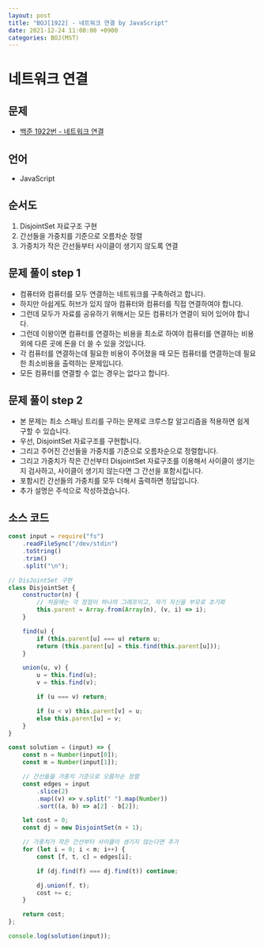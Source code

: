 ```yaml
---
layout: post
title: "BOJ[1922] - 네트워크 연결 by JavaScript"
date: 2021-12-24 11:00:00 +0900
categories: BOJ(MST)
---
```


# 네트워크 연결

## 문제

- [백준 1922번 - 네트워크 연결](https://www.acmicpc.net/problem/1922)

## 언어

- JavaScript

## 순서도

1. DisjointSet 자료구조 구현
2. 간선들을 가중치를 기준으로 오름차순 정렬
3. 가중치가 작은 간선들부터 사이클이 생기지 않도록 연결

## 문제 풀이 step 1

- 컴퓨터와 컴퓨터를 모두 연결하는 네트워크를 구축하려고 합니다.
- 하지만 아쉽게도 허브가 있지 않아 컴퓨터와 컴퓨터를 직접 연결하여야 합니다.
- 그런데 모두가 자료를 공유하기 위해서는 모든 컴퓨터가 연결이 되어 있어야 합니다.
- 그런데 이왕이면 컴퓨터를 연결하는 비용을 최소로 하여야 컴퓨터를 연결하는 비용 외에 다른 곳에 돈을 더 쓸 수 있을 것입니다.
- 각 컴퓨터를 연결하는데 필요한 비용이 주어졌을 때 모든 컴퓨터를 연결하는데 필요한 최소비용을 출력하는 문제입니다.
- 모든 컴퓨터를 연결할 수 없는 경우는 없다고 합니다.

## 문제 풀이 step 2

- 본 문제는 최소 스패닝 트리를 구하는 문제로 크루스칼 알고리즘을 적용하면 쉽게 구할 수 있습니다.
- 우선, DisjointSet 자료구조를 구현합니다.
- 그리고 주어진 간선들을 가중치를 기준으로 오름차순으로 정렬합니다.
- 그리고 가중치가 작은 간선부터 DisjointSet 자료구조를 이용해서 사이클이 생기는지 검사하고, 사이클이 생기지 않는다면 그 간선을 포함시킵니다.
- 포함시킨 간선들의 가중치를 모두 더해서 출력하면 정답입니다.
- 추가 설명은 주석으로 작성하겠습니다.

## 소스 코드

```javascript
const input = require("fs")
	.readFileSync("/dev/stdin")
	.toString()
	.trim()
	.split("\n");

// DisJointSet 구현
class DisjointSet {
	constructor(n) {
		// 처음에는 각 정점이 하나의 그래프이고, 자기 자신을 부모로 초기화
		this.parent = Array.from(Array(n), (v, i) => i);
	}

	find(u) {
		if (this.parent[u] === u) return u;
		return (this.parent[u] = this.find(this.parent[u]));
	}

	union(u, v) {
		u = this.find(u);
		v = this.find(v);

		if (u === v) return;

		if (u < v) this.parent[v] = u;
		else this.parent[u] = v;
	}
}

const solution = (input) => {
	const n = Number(input[0]);
	const m = Number(input[1]);

	// 간선들을 가중치 기준으로 오름차순 정렬
	const edges = input
		.slice(2)
		.map((v) => v.split(" ").map(Number))
		.sort((a, b) => a[2] - b[2]);

	let cost = 0;
	const dj = new DisjointSet(n + 1);

	// 가중치가 작은 간선부터 사이클이 생기지 않는다면 추가
	for (let i = 0; i < m; i++) {
		const [f, t, c] = edges[i];

		if (dj.find(f) === dj.find(t)) continue;

		dj.union(f, t);
		cost += c;
	}

	return cost;
};

console.log(solution(input));
```
